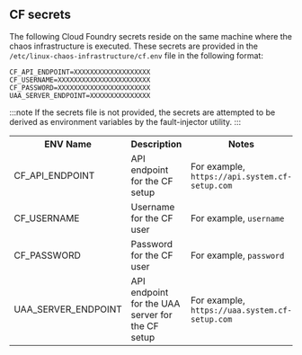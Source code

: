 ## CF secrets
The following Cloud Foundry secrets reside on the same machine where the chaos infrastructure is executed. These secrets are provided in the `/etc/linux-chaos-infrastructure/cf.env` file in the following format:

```env
CF_API_ENDPOINT=XXXXXXXXXXXXXXXXXXX
CF_USERNAME=XXXXXXXXXXXXXXXXXXXXXXX
CF_PASSWORD=XXXXXXXXXXXXXXXXXXXXXXX
UAA_SERVER_ENDPOINT=XXXXXXXXXXXXXXX
```

:::note
If the secrets file is not provided, the secrets are attempted to be derived as environment variables by the fault-injector utility.
:::

<table>
  <tr>
    <th> ENV Name </th>
    <th> Description </th>
    <th> Notes </th>
  </tr>
  <tr>
    <td> CF_API_ENDPOINT </td>
    <td> API endpoint for the CF setup </td>
    <td> For example, <code>https://api.system.cf-setup.com</code> </td>
  </tr>
  <tr>
    <td> CF_USERNAME </td>
    <td> Username for the CF user </td>
    <td> For example, <code>username</code> </td>
  </tr>
  <tr>
    <td> CF_PASSWORD </td>
    <td> Password for the CF user </td>
    <td> For example, <code>password</code> </td>
  </tr>
  <tr>
    <td> UAA_SERVER_ENDPOINT </td>
    <td> API endpoint for the UAA server for the CF setup </td>
    <td> For example, <code>https://uaa.system.cf-setup.com</code> </td>
  </tr>
</table>